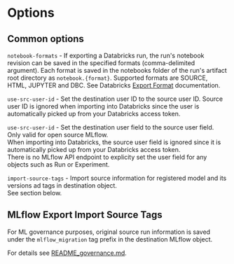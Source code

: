 
# Options

## Common options 

`notebook-formats` - If exporting a Databricks run, the run's notebook revision can be saved in the specified formats (comma-delimited argument). Each format is saved in the notebooks folder of the run's artifact root directory as `notebook.{format}`. Supported formats are  SOURCE, HTML, JUPYTER and DBC. See Databricks [Export Format](https://docs.databricks.com/dev-tools/api/latest/workspace.html#notebookexportformat) documentation.

`use-src-user-id` -  Set the destination user ID to the source user ID. Source user ID is ignored when importing into Databricks since the user is automatically picked up from your Databricks access token.

`use-src-user-id` - Set the destination user field to the source user field. Only valid for open source MLflow.  
When importing into Databricks, the source user field is ignored since it is automatically picked up from your Databricks access token.  
There is no MLflow API endpoint to explicity set the user field for any objects such as Run or Experiment.

`import-source-tags` - Import source information for registered model and its versions ad tags in destination object.  
See section below.

## MLflow Export Import Source Tags 

For ML governance purposes, original source run information is saved under the `mlflow_migration` tag prefix in the destination MLflow object.


For details see [README_governance.md](README_governance.md).

